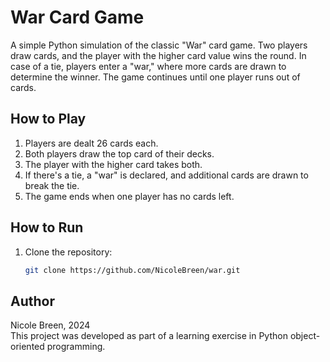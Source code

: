 # War Card Game

A simple Python simulation of the classic "War" card game. Two players draw cards, and the player with the higher card value wins the round. In case of a tie, players enter a "war," where more cards are drawn to determine the winner. The game continues until one player runs out of cards.

## How to Play

1. Players are dealt 26 cards each.
2. Both players draw the top card of their decks.
3. The player with the higher card takes both.
4. If there's a tie, a "war" is declared, and additional cards are drawn to break the tie.
5. The game ends when one player has no cards left.

## How to Run

1. Clone the repository:
   ```bash
   git clone https://github.com/NicoleBreen/war.git

## Author

Nicole Breen, 2024 <br>
This project was developed as part of a learning exercise in Python object-oriented programming.
